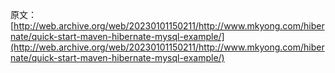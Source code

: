 原文：[http://web.archive.org/web/20230101150211/http://www.mkyong.com/hibernate/quick-start-maven-hibernate-mysql-example/](http://web.archive.org/web/20230101150211/http://www.mkyong.com/hibernate/quick-start-maven-hibernate-mysql-example/)